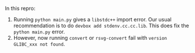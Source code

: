 In this repro:
1. Running `python main.py` gives a `libstdc++` import error. Our usual recommendation
   is to do `devbox add stdenv.cc.cc.lib`. This does fix the `python main.py` error.
2. However, now running `convert` or `rsvg-convert` fail with `version GLIBC_xxx not found`.


